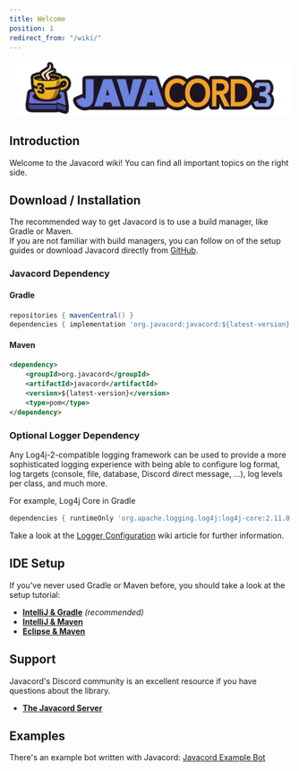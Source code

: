 ```yaml
---
title: Welcome
position: 1
redirect_from: "/wiki/"
---
```

![](/img/javacord3_banner.png)

## Introduction

Welcome to the Javacord wiki! You can find all important topics on the right side.

## Download / Installation

The recommended way to get Javacord is to use a build manager, like Gradle or Maven.  
If you are not familiar with build managers, you can follow on of the setup guides
or download Javacord directly from [GitHub](https://github.com/Javacord/Javacord/releases/latest).

### Javacord Dependency

#### Gradle
```groovy
repositories { mavenCentral() }
dependencies { implementation 'org.javacord:javacord:${latest-version}' }
```

#### Maven
```xml
<dependency>
    <groupId>org.javacord</groupId>
    <artifactId>javacord</artifactId>
    <version>${latest-version}</version>
    <type>pom</type>
</dependency>
```

### Optional Logger Dependency

Any Log4j-2-compatible logging framework can be used to provide a more sophisticated logging experience
with being able to configure log format, log targets (console, file, database, Discord direct message, ...),
log levels per class, and much more.

For example, Log4j Core in Gradle
```groovy
dependencies { runtimeOnly 'org.apache.logging.log4j:log4j-core:2.11.0' }
```
Take a look at the [Logger Configuration](/wiki/basic-tutorials/logger-configuration/) wiki article for further information.

## IDE Setup

If you've never used Gradle or Maven before, you should take a look at the setup tutorial:
* **[IntelliJ & Gradle](/wiki/getting-started/intellij-gradle)** _(recommended)_
* **[IntelliJ & Maven](/wiki/getting-started/intellij-maven)**
* **[Eclipse & Maven](/wiki/getting-started/eclipse-maven)**

## Support

Javacord's Discord community is an excellent resource if you have questions about the library.  
* **[The Javacord Server](https://discord.gg/0qJ2jjyneLEgG7y3)**

## Examples

There's an example bot written with Javacord: [Javacord Example Bot](https://github.com/Javacord/JavacordExampleBot)
